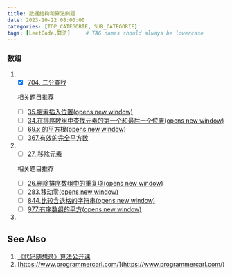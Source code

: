 ```yaml
---
title: 数据结构和算法刷题
date: 2023-10-22 08:00:00
categories: [TOP_CATEGORIE, SUB_CATEGORIE]
tags: [LeetCode,算法]     # TAG names should always be lowercase
---
```


### 数组

1. - [x] [704. 二分查找](https://leetcode.cn/problems/binary-search/)

   相关题目推荐

   - [ ] [35.搜索插入位置(opens new window)](https://programmercarl.com/0035.搜索插入位置.html)
   - [ ] [34.在排序数组中查找元素的第一个和最后一个位置(opens new window)](https://programmercarl.com/0034.在排序数组中查找元素的第一个和最后一个位置.html)
   - [ ] [69.x 的平方根(opens new window)](https://leetcode.cn/problems/sqrtx/)
   - [ ] [367.有效的完全平方数](https://leetcode.cn/problems/valid-perfect-square/)

2. - [ ] [27. 移除元素](https://leetcode.cn/problems/remove-element/)

   相关题目推荐

   - [ ] [26.删除排序数组中的重复项(opens new window)](https://leetcode.cn/problems/remove-duplicates-from-sorted-array/)
   - [ ] [283.移动零(opens new window)](https://leetcode.cn/problems/move-zeroes/)
   - [ ] [844.比较含退格的字符串(opens new window)](https://leetcode.cn/problems/backspace-string-compare/)
   - [ ] [977.有序数组的平方(opens new window)](https://leetcode.cn/problems/squares-of-a-sorted-array/)

3. 





## See Also

1. [《代码随想录》算法公开课](https://www.bilibili.com/video/BV12A4y1Z7LP/?vd_source=3afcc36db719cf17067a572101ab4393)
2. [https://www.programmercarl.com/](https://www.programmercarl.com/)
